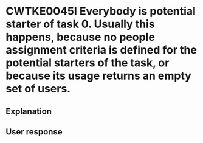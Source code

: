# CWTKE0045I Everybody is potential starter of task 0. Usually this happens, because no people assignment criteria is defined for the potential starters of the task, or because its usage returns an empty set of users.

## Explanation

## User response